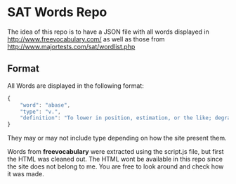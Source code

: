 # SAT Words Repo
The idea of this repo is to have a JSON file with all words displayed in http://www.freevocabulary.com/ as well as those from http://www.majortests.com/sat/wordlist.php

## Format
All Words are displayed in the following format:
```js
{
    "word": "abase",
    "type": "v.",
    "definition": "To lower in position, estimation, or the like; degrade."
}
```
They may or may not include type depending on how the site present them.

Words from **freevocabulary** were extracted using the script.js file, but first the HTML was cleaned out. The HTML wont be available in this repo since the site does not belong to me. You are free to look around and check how it was made.
